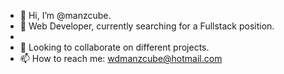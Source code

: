 - 👋 Hi, I’m @manzcube.
- 👀 Web Developer, currently searching for a Fullstack position. 
- 
- 💞️ Looking to collaborate on different projects.
- 📫 How to reach me: wdmanzcube@hotmail.com

<!---
manzcube/manzcube is a ✨ special ✨ repository because its `README.md` (this file) appears on your GitHub profile.
You can click the Preview link to take a look at your changes.
--->
